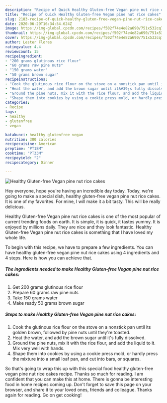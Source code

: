 ```yaml
---
description: "Recipe of Quick Healthy Gluten-free Vegan pine nut rice cakes"
title: "Recipe of Quick Healthy Gluten-free Vegan pine nut rice cakes"
slug: 2183-recipe-of-quick-healthy-gluten-free-vegan-pine-nut-rice-cakes
date: 2020-06-29T16:34:54.624Z
image: https://img-global.cpcdn.com/recipes/f502f74e4e82a690/751x532cq70/healthy-gluten-free-vegan-pine-nut-rice-cakes-recipe-main-photo.jpg
thumbnail: https://img-global.cpcdn.com/recipes/f502f74e4e82a690/751x532cq70/healthy-gluten-free-vegan-pine-nut-rice-cakes-recipe-main-photo.jpg
cover: https://img-global.cpcdn.com/recipes/f502f74e4e82a690/751x532cq70/healthy-gluten-free-vegan-pine-nut-rice-cakes-recipe-main-photo.jpg
author: Lester Flores
ratingvalue: 4.4
reviewcount: 15
recipeingredient:
- "200 grams glutinous rice flour"
- "60 grams raw pine nuts"
- "150 grams water"
- "50 grams brown sugar"
recipeinstructions:
- "Cook the glutinous rice flour on the stove on a nonstick pan until its golden brown, followed by pine nuts until they&#39;re toasted."
- "Heat the water, and add the brown sugar until it&#39;s fully dissolved."
- "Ground the pine nuts, mix it with the rice flour, and add the liquid to it. Mix very well with hands."
- "Shape them into cookies by using a cookie press mold, or hardly press the mixture into a small loaf pan, and cut into bars, or squares."
categories:
- Recipe
tags:
- healthy
- glutenfree
- vegan

katakunci: healthy glutenfree vegan 
nutrition: 300 calories
recipecuisine: American
preptime: "PT18M"
cooktime: "PT33M"
recipeyield: "2"
recipecategory: Dinner

---
```



![Healthy Gluten-free Vegan pine nut rice cakes](https://img-global.cpcdn.com/recipes/f502f74e4e82a690/751x532cq70/healthy-gluten-free-vegan-pine-nut-rice-cakes-recipe-main-photo.jpg)

Hey everyone, hope you're having an incredible day today. Today, we're going to make a special dish, healthy gluten-free vegan pine nut rice cakes. It is one of my favorites. For mine, I will make it a bit tasty. This will be really delicious.

Healthy Gluten-free Vegan pine nut rice cakes is one of the most popular of current trending foods on earth. It is simple, it is quick, it tastes yummy. It is enjoyed by millions daily. They are nice and they look fantastic. Healthy Gluten-free Vegan pine nut rice cakes is something that I have loved my whole life.




To begin with this recipe, we have to prepare a few ingredients. You can have healthy gluten-free vegan pine nut rice cakes using 4 ingredients and 4 steps. Here is how you can achieve that.

<!--inarticleads1-->

##### The ingredients needed to make Healthy Gluten-free Vegan pine nut rice cakes:

1. Get 200 grams glutinous rice flour
1. Prepare 60 grams raw pine nuts
1. Take 150 grams water
1. Make ready 50 grams brown sugar




<!--inarticleads2-->

##### Steps to make Healthy Gluten-free Vegan pine nut rice cakes:

1. Cook the glutinous rice flour on the stove on a nonstick pan until its golden brown, followed by pine nuts until they&#39;re toasted.
1. Heat the water, and add the brown sugar until it&#39;s fully dissolved.
1. Ground the pine nuts, mix it with the rice flour, and add the liquid to it. Mix very well with hands.
1. Shape them into cookies by using a cookie press mold, or hardly press the mixture into a small loaf pan, and cut into bars, or squares.




So that's going to wrap this up with this special food healthy gluten-free vegan pine nut rice cakes recipe. Thanks so much for reading. I am confident that you can make this at home. There is gonna be interesting food in home recipes coming up. Don't forget to save this page on your browser, and share it to your loved ones, friends and colleague. Thanks again for reading. Go on get cooking!
